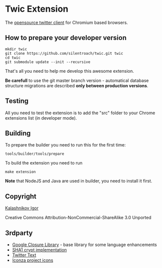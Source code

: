 # Twic Extension

The [opensource twitter client](http://twicext.com) for Chromium based browsers.

## How to prepare your developer version

    mkdir twic
    git clone https://github.com/silentroach/twic.git twic
    cd twic
    git submodule update --init --recursive

That's all you need to help me develop this awesome extension.

**Be carefull** to use the git master branch version - automatical database structure migrations are described **only between production versions**.

## Testing

All you need to test the extension is to add the "src" folder to your Chrome extensions list (in developer mode).

## Building

To prepare the builder you need to run this for the first time:

    tools/builder/tools/prepare

To build the extension you need to run

    make extension

**Note** that NodeJS and Java are used in builder, you need to install it first.

## Copyright

[Kalashnikov Igor](mailto:igor.kalashnikov@me.com)

Creative Commons Attribution-NonCommercial-ShareAlike 3.0 Unported

## 3rdparty

* [Google Closure Library](http://code.google.com/closure/library/) - base library for some language enhancements
* [SHA1 crypt implementation](http://pajhome.org.uk/crypt/md5)
* [Twitter Text](https://github.com/twitter/twitter-text-js)
* [Iconza project icons](http://www.iconza.com/)
